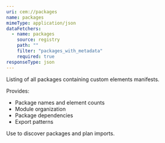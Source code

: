 ```yaml
---
uri: cem://packages
name: packages
mimeType: application/json
dataFetchers:
  - name: packages
    source: registry
    path: ""
    filter: "packages_with_metadata"
    required: true
responseType: json
---
```


Listing of all packages containing custom elements manifests.

Provides:
- Package names and element counts
- Module organization
- Package dependencies
- Export patterns

Use to discover packages and plan imports.